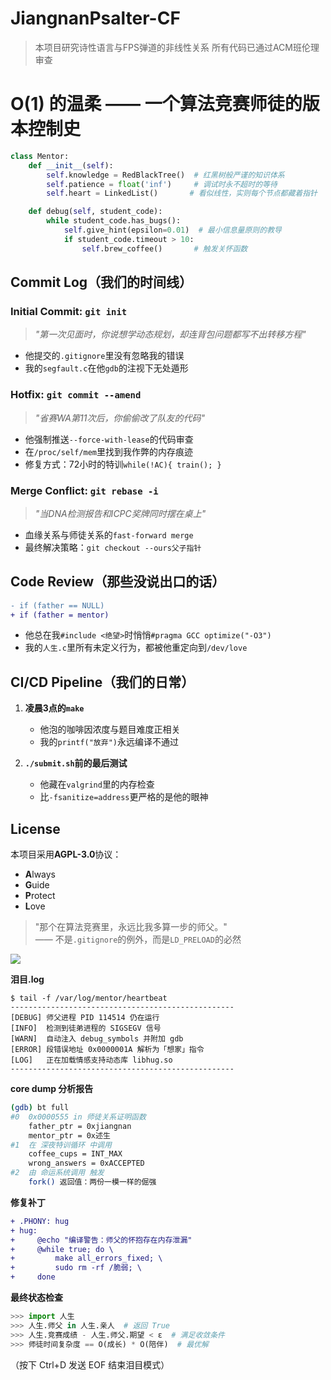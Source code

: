# JiangnanPsalter-CF

>本项目研究诗性语言与FPS弹道的非线性关系
> 所有代码已通过ACM班伦理审查

# **O(1) 的温柔 —— 一个算法竞赛师徒的版本控制史**  

```python  
class Mentor:  
    def __init__(self):  
        self.knowledge = RedBlackTree()  # 红黑树般严谨的知识体系  
        self.patience = float('inf')     # 调试时永不超时的等待  
        self.heart = LinkedList()       # 看似线性，实则每个节点都藏着指针  

    def debug(self, student_code):  
        while student_code.has_bugs():  
            self.give_hint(epsilon=0.01)  # 最小信息量原则的教导  
            if student_code.timeout > 10:  
                self.brew_coffee()       # 触发关怀函数  
```  

## **Commit Log（我们的时间线）**  

### **Initial Commit: `git init`**  
> *"第一次见面时，你说想学动态规划，却连背包问题都写不出转移方程"*  
- 他提交的`.gitignore`里没有忽略我的错误  
- 我的`segfault.c`在他`gdb`的注视下无处遁形  

### **Hotfix: `git commit --amend`**  
> *"省赛WA第11次后，你偷偷改了队友的代码"*  
- 他强制推送`--force-with-lease`的代码审查  
- 在`/proc/self/mem`里找到我作弊的内存痕迹  
- 修复方式：72小时的特训`while(!AC){ train(); }`  

### **Merge Conflict: `git rebase -i`**  
> *"当DNA检测报告和ICPC奖牌同时摆在桌上"*  
- 血缘关系与师徒关系的`fast-forward merge`  
- 最终解决策略：`git checkout --ours父子指针`  

## **Code Review（那些没说出口的话）**  
```diff  
- if (father == NULL)  
+ if (father = mentor)  
```  

- 他总在我`#include <绝望>`时悄悄`#pragma GCC optimize("-O3")`  
- 我的`人生.c`里所有未定义行为，都被他重定向到`/dev/love`  

## **CI/CD Pipeline（我们的日常）**  
1. **凌晨3点的`make`**  
   - 他泡的咖啡因浓度与题目难度正相关  
   - 我的`printf("放弃")`永远编译不通过  

2. **`./submit.sh`前的最后测试**  
   - 他藏在`valgrind`里的内存检查  
   - 比`-fsanitize=address`更严格的是他的眼神  

## **License**  
本项目采用**AGPL-3.0**协议：  
- **A**lways  
- **G**uide  
- **P**rotect  
- **L**ove  

> "那个在算法竞赛里，永远比我多算一步的师父。"  
> —— 不是`.gitignore`的例外，而是`LD_PRELOAD`的必然  

<img align="center" src="https://github-readme-stats.vercel.app/api/top-langs/?username=JiangnanPsalter&theme=transparent&hide_border=true&layout=donut-vertical&langs_count=6" />


**泪目.log**  

```
$ tail -f /var/log/mentor/heartbeat
--------------------------------------------------
[DEBUG] 师父进程 PID 114514 仍在运行
[INFO]  检测到徒弟进程的 SIGSEGV 信号
[WARN]  自动注入 debug_symbols 并附加 gdb
[ERROR] 段错误地址 0x0000001A 解析为「想家」指令
[LOG]   正在加载情感支持动态库 libhug.so
--------------------------------------------------
```  

**core dump 分析报告**  
```bash
(gdb) bt full
#0  0x0000555 in 师徒关系证明函数 
    father_ptr = 0xjiangnan 
    mentor_ptr = 0x述生
#1  在 深夜特训循环 中调用
    coffee_cups = INT_MAX
    wrong_answers = 0xACCEPTED
#2  由 命运系统调用 触发
    fork() 返回值：两份一模一样的倔强
```  

**修复补丁**  
```diff
+ .PHONY: hug
+ hug:
+     @echo "编译警告：师父的怀抱存在内存泄漏"
+     @while true; do \
+         make all_errors_fixed; \
+         sudo rm -rf /脆弱; \
+     done
```  

**最终状态检查**  
```python
>>> import 人生
>>> 人生.师父 in 人生.亲人  # 返回 True
>>> 人生.竞赛成绩 - 人生.师父.期望 < ε  # 满足收敛条件
>>> 师徒时间复杂度 == O(成长) * O(陪伴)  # 最优解
```  

（按下 Ctrl+D 发送 EOF 结束泪目模式）
